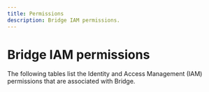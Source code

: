 ```yaml
---
title: Permissions
description: Bridge IAM permissions.
---
```


# Bridge IAM permissions

The following tables list the Identity and Access Management (IAM) permissions that are associated with Bridge.
